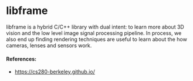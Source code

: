 # libframe
libframe is a hybrid C/C++ library with dual intent: to learn more about 3D vision and the low level image signal processing pipeline. In process, we also end up finding rendering techniques are useful to learn about the how cameras, lenses and sensors work. 

#### References:
- https://cs280-berkeley.github.io/

